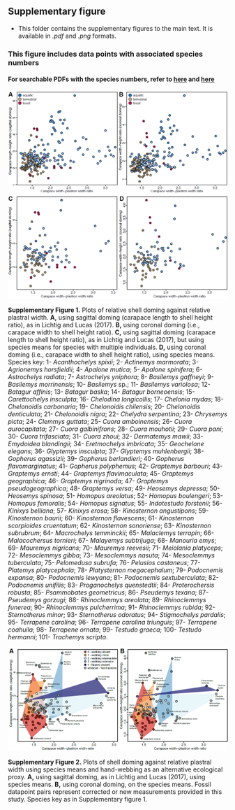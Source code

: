 ## Supplementary figure
- This folder contains the supplementary figures to the main text. It is available in _.pdf_ and _.png_ formats.

### This figure includes data points with associated species numbers

#### For searchable PDFs with the species numbers, refer to [here](https://github.com/G-Hermanson/Reply_shell_measurements_LL2017/blob/main/data/Supplementary_Figure/Suppl.%20Fig.%201-PDF-version.pdf) and [here](https://github.com/G-Hermanson/Reply_shell_measurements_LL2017/blob/main/data/Supplementary_Figure/Suppl.%20Fig.%202-PDF-version.pdf)


![image](https://github.com/G-Hermanson/Reply_shell_measurements_LL2017/blob/main/data/Supplementary_Figure/Suppl.%20Fig.%201-PNG.png)

**Supplementary Figure 1.** Plots of relative shell doming against relative plastral width. **A,** using sagittal doming (carapace length to shell height ratio), as in Lichtig and Lucas (2017). **B,** using coronal doming (i.e., carapace width to shell height ratio). **C,** using sagittal doming (carapace length to shell height ratio), as in Lichtig and Lucas (2017), but using species means for species with multiple individuals. **D,** using coronal doming (i.e., carapace width to shell height ratio), using species means. Species key: 1- *Acanthochelys spixii*; 2- *Actinemys marmorata*; 3- *Agrionemys horsfieldii*; 4- *Apalone mutica*; 5- *Apalone spinifera*; 6- *Astrochelys radiata*; 7- *Astrochelys yniphora*; 8- *Basilemys gaffneyi*; 9- *Basilemys morrinensis*; 10- *Basilemys* sp.; 11- *Basilemys variolosa*; 12- *Batagur affinis*; 13- *Batagur baska*; 14- *Batagur borneoensis*; 15- *Carettochelys insculpta*; 16- *Chelodina longicollis*; 17- *Chelonia mydas*; 18- *Chelonoidis carbonaria*; 19- *Chelonoidis chilensis*; 20- *Chelonoidis denticulata*; 21- *Chelonoidis nigra*; 22- *Chelydra serpentina*; 23- *Chrysemys picta*; 24- *Clemmys guttata*; 25- *Cuora amboinensis*; 26- *Cuora aurocapitata*; 27- *Cuora galbinifrons*; 28- *Cuora mouhotii*; 29- *Cuora pani*; 30- *Cuora trifasciata*; 31- *Cuora zhoui*; 32- *Dermatemys mawii*; 33- *Emydoidea blandingii*; 34- *Eretmochelys imbricata*; 35- *Geochelone elegans*; 36- *Glyptemys insculpta*; 37- *Glyptemys muhlenbergii*; 38- *Gopherus agassizii*; 39- *Gopherus berlandieri*; 40- *Gopherus flavomarginatus*; 41- *Gopherus polyphemus*; 42- *Graptemys barbouri*; 43- *Graptemys ernsti*; 44- *Graptemys flavimaculata*; 45- *Graptemys geographica*; 46- *Graptemys nigrinoda*; 47- *Graptemys pseudogeographica*; 48- *Graptemys versa*; 49- *Heosemys depressa*; 50- *Heosemys spinosa*; 51- *Homopus areolatus*; 52- *Homopus boulengeri*; 53- *Homopus femoralis*; 54- *Homopus signatus*; 55- *Indotestudo forstenii*; 56- *Kinixys belliana*; 57- *Kinixys erosa*; 58- *Kinosternon angustipons*; 59- *Kinosternon baurii*; 60- *Kinosternon flavescens*; 61- *Kinosternon scorpioides cruentatum*; 62- *Kinosternon sonoriense*; 63- *Kinosternon subrubrum*; 64- *Macrochelys temminckii*; 65- *Malaclemys terrapin*; 66- *Malacochersus tornieri*; 67- *Malayemys subtrijuga*; 68- *Manouria emys*; 69- *Mauremys nigricans*; 70- *Mauremys reevesii*; 71- *Meiolania platyceps*; 72- *Mesoclemmys gibba*; 73- *Mesoclemmys nasuta*; 74- *Mesoclemmys tuberculata*; 75- *Pelomedusa subrufa*; 76- *Pelusios castaneus*; 77- *Platemys platycephala*; 78- *Platysternon megacephalum*; 79- *Podocnemis expansa*; 80- *Podocnemis lewyana*; 81- *Podocnemis sextuberculata*; 82- *Podocnemis unifilis*; 83- *Proganochelys quenstedtii*; 84- *Proterochersis robusta*; 85- *Psammobates geometricus*; 86- *Pseudemys texana*; 87- *Pseudemys gorzugi*; 88- *Rhinoclemmys areolata*; 89- *Rhinoclemmys funerea*; 90- *Rhinoclemmys pulcherrima*; 91- *Rhinoclemmys rubida*; 92- *Sternotherus minor*; 93- *Sternotherus odoratus*; 94- *Stigmochelys pardalis*; 95- *Terrapene carolina*; 96- *Terrapene carolina triunguis*; 97- *Terrapene coahuila*; 98- *Terrapene ornata*; 99- *Testudo graeca*; 100- *Testudo hermanni*; 101- *Trachemys scripta*.


![image](https://github.com/G-Hermanson/Reply_shell_measurements_LL2017/blob/main/data/Supplementary_Figure/Suppl.%20Fig.%202-PNG.png)

**Supplementary Figure 2.** Plots of shell doming against relative plastral width using species means and hand-webbing as an alternative ecological proxy. **A,** using sagittal doming, as in Lichtig and Lucas (2017), using species means. **B,** using coronal doming, on the species means. Fossil datapoint pairs represent corrected or new measurements provided in this study. Species key as in Supplementary figure 1.


